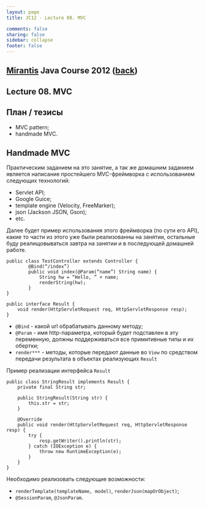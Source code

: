 ```yaml
---                                                                                                                     
layout: page                                                                                                            
title: JC12 - Lecture 08. MVC

comments: false                                                                                                         
sharing: false                                                                                                          
sidebar: collapse
footer: false                                                                                                           
---
```

## [Mirantis](http://www.mirantis.com) Java Course 2012 ([back](index.html))
## Lecture 08. MVC

## План / тезисы

* MVC pattern;
* handmade MVC.

## Handmade MVC

Практическим заданием на это занятие, а так же домашним заданием является написание простейшего MVC-фреймворка с использованием следующих технологий:

* Servlet API;
* Google Guice;
* template engine (Velocity, FreeMarker);
* json (Jackson JSON, Gson);
* etc.

Далее будет пример использования этого фреймворка (по сути его API), какие то части из этого уже были реализованны на занятии, остальные буду реалищовываться завтра на занятии и в последующей домашней работе.

```
public class TestController extends Controller {
		@Bind(“/index”)
		public void index(@Param(“name”) String name) {
			String hw = “Hello, ” + name;
			renderString(hw);
		}
}
```

```
public interface Result {
    void render(HttpServletRequest req, HttpServletResponse resp);
}
```

* `@Bind` - какой url обрабатывать данному методу;
* `@Param` - имя http-параметра, который будет подставлен в эту переменную, должны поддерживаться все примитивные типы и их обертки;
* `render***` - методы, которые передают данные во `View` по средством передачи результата в объектах реализующих `Result`

Пример реализации интерфейса `Result`
```
public class StringResult implements Result {
    private final String str;

    public StringResult(String str) {
        this.str = str;
    }

    @Override
    public void render(HttpServletRequest req, HttpServletResponse resp) {
        try {
            resp.getWriter().println(str);
        } catch (IOException e) {
            throw new RuntimeException(e);
        }
    }
}
```

Необходимо реализовать следующие возможности:

* `renderTemplate(templateName, model)`, `renderJson(mapOrObject)`;
* `@SessionParam`, `@JsonParam`.

